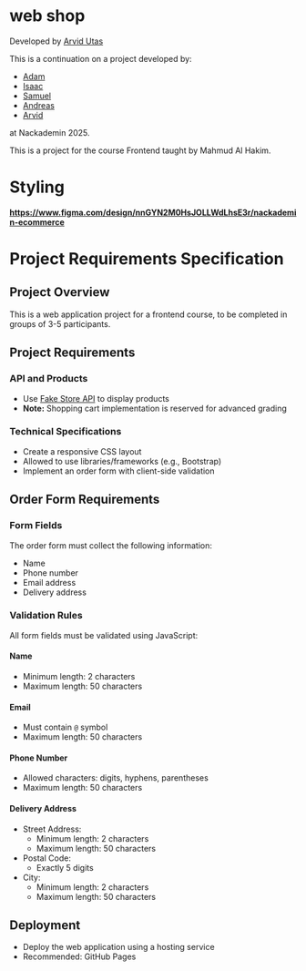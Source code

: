 # web shop

Developed by [Arvid Utas](https://github.com/ArvidUtas) 

This is a continuation on a project developed by:

- [Adam](https://github.com/cfrank3N) 
- [Isaac](https://github.com/isaacBakall29) 
- [Samuel](https://github.com/MakuMoon) 
- [Andreas](https://github.com/Gaurgle) 
- [Arvid](https://github.com/ArvidUtas) 

at Nackademin 2025.

This is a project for the course Frontend taught by Mahmud Al Hakim.


# Styling

**https://www.figma.com/design/nnGYN2M0HsJOLLWdLhsE3r/nackademin-ecommerce**


   # Project Requirements Specification

   ## Project Overview
   This is a web application project for a frontend course, to be completed in groups of 3-5 participants.

   ## Project Requirements

   ### API and Products
   - Use [Fake Store API](https://fakestoreapi.com/) to display products
   - **Note:** Shopping cart implementation is reserved for advanced grading

   ### Technical Specifications
   - Create a responsive CSS layout
   - Allowed to use libraries/frameworks (e.g., Bootstrap)
   - Implement an order form with client-side validation

   ## Order Form Requirements

   ### Form Fields
   The order form must collect the following information:
   - Name
   - Phone number
   - Email address
   - Delivery address

   ### Validation Rules
   All form fields must be validated using JavaScript:

   #### Name
   - Minimum length: 2 characters
   - Maximum length: 50 characters

   #### Email
   - Must contain `@` symbol
   - Maximum length: 50 characters

   #### Phone Number
   - Allowed characters: digits, hyphens, parentheses
   - Maximum length: 50 characters

   #### Delivery Address
   - Street Address:
     - Minimum length: 2 characters
     - Maximum length: 50 characters
   - Postal Code:
     - Exactly 5 digits
   - City:
     - Minimum length: 2 characters
     - Maximum length: 50 characters

   ## Deployment
   - Deploy the web application using a hosting service
   - Recommended: GitHub Pages
